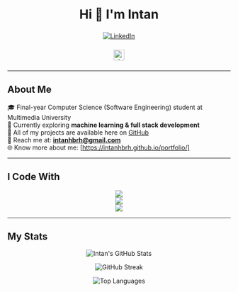 <h1 align="center">Hi 👋 I'm Intan</h1>

###
<div align="center">

  [![LinkedIn](https://img.shields.io/badge/LinkedIn-0A66C2?style=for-the-badge&logo=linkedin&logoColor=white)](https://www.linkedin.com/in/intanhbrh/)  

</div>

###

<div align="center">
  <a href="https://visitorbadge.io/status?path=intanhbrh" target="_blank">
    <img src="https://api.visitorbadge.io/api/visitors?path=intanhbrh&labelColor=%23e2e8f0&countColor=dodgerblue&labelStyle=upper" height="24" alt="visitors count"/>
  </a>
</div>

###

---

## About Me
🎓 Final-year Computer Science (Software Engineering) student at Multimedia University  
🌱 Currently exploring **machine learning & full stack development**  
📂 All of my projects are available here on [GitHub](https://github.com/intanhbrh)  
📧 Reach me at: **intanhbrh@gmail.com**  
🌐 Know more about me: [https://intanhbrh.github.io/portfolio/]

---

## I Code With

<p align="center">
  <!-- Frontend -->
  <img src="https://skillicons.dev/icons?i=html,css,react,js,eclipse" /><br/>
  <!-- Backend & Database -->
  <img src="https://skillicons.dev/icons?i=java,cpp,py,php,idea,nodejs,flutter,mysql,firebase" /><br/>
  <!-- Tools -->
  <img src="https://skillicons.dev/icons?i=git,github,wordpress,figma,linux" />
</p>

---

##  My Stats

<p align="center">
  <img src="https://github-readme-stats.vercel.app/api?username=intanhbrh&show_icons=true&theme=tokyonight" alt="Intan's GitHub Stats" />
</p>

<p align="center">
  <img src="https://github-readme-streak-stats.herokuapp.com/?user=intanhbrh&theme=tokyonight" alt="GitHub Streak" />
</p>

<p align="center">
  <img src="https://github-readme-stats.vercel.app/api/top-langs/?username=intanhbrh&layout=compact&theme=tokyonight" alt="Top Languages" />
</p>


